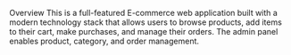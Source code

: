 Overview
This is a full-featured E-commerce web application built with a modern technology stack that allows users to browse products, add items to their cart, make purchases, and manage their orders. The admin panel enables product, category, and order management.
